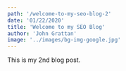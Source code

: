 ```yaml
---
path: '/welcome-to-my-seo-blog-2'
date: '01/22/2020'
title: 'Welcome to my SEO Blog'
author: 'John Grattan'
image: '../images/bg-img-google.jpg'
---
```


This is my 2nd blog post.
